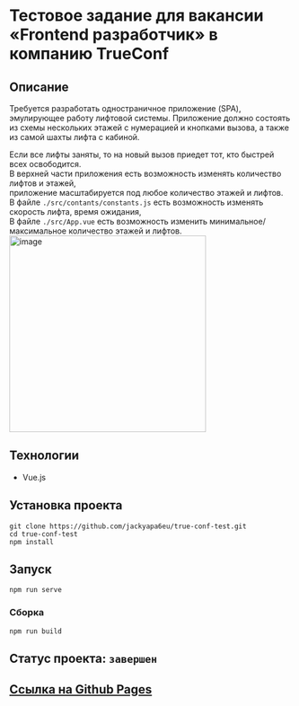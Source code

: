 # Тестовое задание для вакансии «Frontend разработчик» в компанию TrueConf

## Описание
Требуется разработать одностраничное приложение (SPA), эмулирующее работу
лифтовой системы.
Приложение должно состоять из схемы нескольких этажей с нумерацией и
кнопками вызова, а также из самой шахты лифта с кабиной.

Если все лифты заняты, то на новый вызов приедет тот, кто быстрей всех освободится.  
В верхней части приложения есть возможность изменять количество лифтов и этажей,  
приложение масштабируется под любое количество этажей и лифтов.  
В файле `./src/contants/constants.js` есть возможность изменять скорость лифта, время ожидания,  
В файле `./src/App.vue` есть возможность изменить минимальное/максимальное количество этажей и лифтов.
<img width="350" alt="image" src="https://user-images.githubusercontent.com/66677379/177965224-a5e34ee1-dbaa-4912-a5ed-3a1f6d6494c5.png">


## Технологии
- Vue.js

## Установка проекта
```
git clone https://github.com/jackyapa6eu/true-conf-test.git
cd true-conf-test
npm install
```

## Запуск
```
npm run serve 

```

### Сборка
```
npm run build
```

## Статус проекта: `завершен`


## [Ссылка на Github Pages](https://jackyapa6eu.github.io/true-conf-test/index.html)

